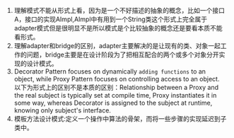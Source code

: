 1. 理解模式不能从形式上看，因为是一个不好描述的抽象的概念，比如一个接口A，接口的实现AImpl,AImpl中有用到一个String类这个形式上完全属于adapter模式但是很明显不是所以模式是个比较抽象的概念还是要看本质不能看形式。   
1. 理解adapter和bridge的区别，adapter主要解决的是让现有的类、对象一起工作的问题，bridge主要是在设计阶段为了把相互配合的两个或多个对象分开实现的设计模式。   
1. Decorator Pattern focuses on dynamically `adding functions` to an object, while Proxy Pattern focuses on controlling access to an object. 以下为形式上的区别不是本质的区别：Relationship between a Proxy and the real subject is typically set at compile time, Proxy instantiates it in some way, whereas Decorator is assigned to the subject at runtime, knowing only subject's interface.  
1. 模板方法设计模式:定义一个操作中算法的骨架，而将一些步骤的实现延迟到子类中。    
